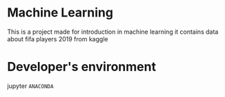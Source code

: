# Machine Learning
This is a project made for introduction in machine learning 
it contains data about fifa players 2019 from kaggle
# Developer's environment
jupyter `ANACONDA`
